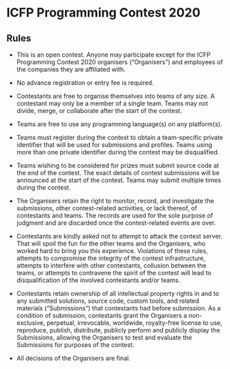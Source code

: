 # ICFP Programming Contest 2020
## Rules

- This is an open contest. Anyone may participate except for the ICFP Programming Contest 2020 organisers (“Organisers”) and employees of the companies they are affiliated with.

- No advance registration or entry fee is required.

- Contestants are free to organise themselves into teams of any size. A contestant may only be a member of a single team. Teams may not divide, merge, or collaborate after the start of the contest.

- Teams are free to use any programming language(s) on any platform(s).

- Teams must register during the contest to obtain a team-specific private identifier that will be used for submissions and profiles. Teams using more than one private identifier during the contest may be disqualified.

- Teams wishing to be considered for prizes must submit source code at the end of the contest. The exact details of contest submissions will be announced at the start of the contest. Teams may submit multiple times during the contest.

- The Organisers retain the right to monitor, record, and investigate the submissions, other contest-related activities, or lack thereof, of contestants and teams. The records are used for the sole purpose of judgment and are discarded once the contest-related events are over.

- Contestants are kindly asked not to attempt to attack the contest server. That will spoil the fun for the other teams and the Organisers, who worked hard to bring you this experience. Violations of these rules, attempts to compromise the integrity of the contest infrastructure, attempts to interfere with other contestants, collusion between the teams, or attempts to contravene the spirit of the contest will lead to disqualification of the involved contestants and/or teams.

- Contestants retain ownership of all intellectual property rights in and to any submitted solutions, source code, custom tools, and related materials (“Submissions”) that contestants had before submission. As a condition of submission, contestants grant the Organisers a non-exclusive, perpetual, irrevocable, worldwide, royalty-free license to use, reproduce, publish, distribute, publicly perform and publicly display the Submissions, allowing the Organisers to test and evaluate the Submissions for purposes of the contest.
   
- All decisions of the Organisers are final.

